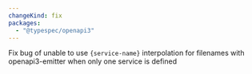 ```yaml
---
changeKind: fix
packages:
  - "@typespec/openapi3"
---
```


Fix bug of unable to use `{service-name}` interpolation for filenames with openapi3-emitter when only one service is defined